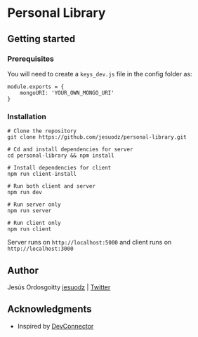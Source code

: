 # Personal Library

## Getting started

### Prerequisites
You will need to create a `keys_dev.js` file in the config folder as:
```
module.exports = {
    mongoURI: 'YOUR_OWN_MONGO_URI'
}
```

### Installation

```
# Clone the repository
git clone https://github.com/jesuodz/personal-library.git

# Cd and install dependencies for server
cd personal-library && npm install

# Install dependencies for client
npm run client-install

# Run both client and server
npm run dev

# Run server only
npm run server

# Run client only
npm run client
```

Server runs on `http://localhost:5000` and client runs on `http://localhost:3000`

## Author
Jesús Ordosgoitty [jesuodz](https://jesuodz.github.io) | [Twitter](https://twitter.com/jesuodz)

## Acknowledgments

* Inspired by [DevConnector](https://github.com/bradtraversy/devconnector)
